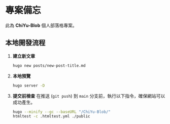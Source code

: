 # 專案備忘

此為 **ChiYu-Blob** 個人部落格專案。

## 本地開發流程

1.  **建立新文章**
    ```bash
    hugo new posts/new-post-title.md
    ```

2.  **本地預覽**
    ```bash
    hugo server -D
    ```

3.  **提交前檢查**
    在推送 (`git push`) 到 `main` 分支前，執行以下指令，確保網站可以成功產生。
    ```bash
    hugo --minify --gc --baseURL "/ChiYu-Blob/"
    htmltest -c .htmltest.yml ./public
    ```
